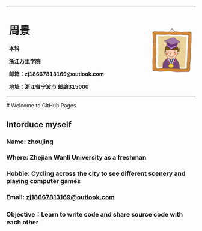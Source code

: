 <table border="0">
  <tr>
    <td width="75%">
      <h1>周景</h1>
      <p><b>本科</b></p>
      <p><b>浙江万里学院</b></p>
      <p><b>邮箱：zj18667813169@outlook.com</b></p>
      <p><b>地址：浙江省宁波市 邮编315000</b></p>
    </td>
    <td width="25%">
      <img src="/11.png" width="100%">    
    </td>
  </tr>
</table>
# Welcome to GitHub Pages

## Intorduce myself
### Name: zhoujing

### Where: Zhejian Wanli University as a freshman

### Hobbie: Cycling across the city to see different scenery and playing computer games

### Email: zj18667813169@outlook.com

### Objective：Learn to write code and share source code with each other
  

